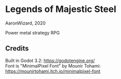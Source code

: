 # Legends of Majestic Steel

AaronWizard, 2020

Power metal strategy RPG

## Credits

Built in Godot 3.2: https://godotengine.org/  
Font is "MinimalPixel Font" by Mounir Tohami: https://mounirtohami.itch.io/minimalpixel-font
